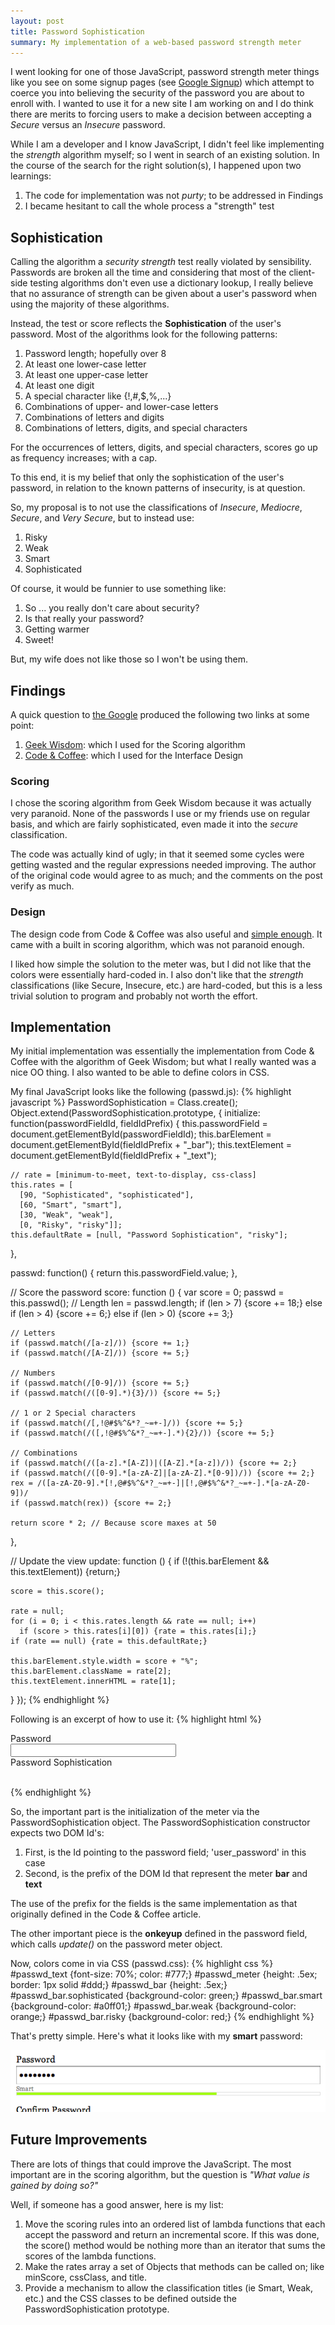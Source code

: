 ```yaml
---
layout: post
title: Password Sophistication
summary: My implementation of a web-based password strength meter
---
```


I went looking for one of those JavaScript, password strength meter things like you see on some signup pages (see [Google Signup](https://www.google.com/accounts/NewAccount)) which attempt to coerce you into believing the security of the password you are about to enroll with. I wanted to use it for a new site I am working on and I do think there are merits to forcing users to make a decision between accepting a _Secure_ versus an _Insecure_ password.

While I am a developer and I know JavaScript, I didn't feel like implementing the _strength_ algorithm myself; so I went in search of an existing solution. In the course of the search for the right solution(s), I happened upon two learnings:

1. The code for implementation was not _purty_; to be addressed in Findings
1. I became hesitant to call the whole process a "strength" test

## Sophistication

Calling the algorithm a _security strength_ test really violated by sensibility. Passwords are broken all the time and considering that most of the client-side testing algorithms don't even use a dictionary lookup, I really believe that no assurance of strength can be given about a user's password when using the majority of these algorithms.

Instead, the test or score reflects the **Sophistication** of the user's password. Most of the algorithms look for the following patterns:

1. Password length; hopefully over 8
1. At least one lower-case letter
1. At least one upper-case letter
1. At least one digit
1. A special character like {!,#,$,%,...} 
1. Combinations of upper- and lower-case letters 
1. Combinations of letters and digits
1. Combinations of letters, digits, and special characters

For the occurrences of letters, digits, and special characters, scores go up as frequency increases; with a cap.

To this end, it is my belief that only the sophistication of the user's password, in relation to the known patterns of insecurity, is at question.

So, my proposal is to not use the classifications of _Insecure_, _Mediocre_, _Secure_, and _Very Secure_, but to instead use:

1. Risky
1. Weak
1. Smart
1. Sophisticated

Of course, it would be funnier to use something like:

1. So ... you really don't care about security?
1. Is that really your password?
1. Getting warmer
1. Sweet!

But, my wife does not like those so I won't be using them.

## Findings

A quick question to [the Google](http://www.google.com/search?q=javascript+password+strength+meter) produced the following two links at some point:

1. [Geek Wisdom](http://www.geekwisdom.com/dyn/passwdmeter): which I used for the Scoring algorithm
1. [Code & Coffee](http://www.codeandcoffee.com/2007/06/27/how-to-make-a-password-strength-meter-like-google/): which I used for the Interface Design

### Scoring

I chose the scoring algorithm from Geek Wisdom because it was actually very paranoid. None of the passwords I use or my friends use on regular basis, and which are fairly sophisticated, even made it into the _secure_ classification.

The code was actually kind of ugly; in that it seemed some cycles were getting wasted and the regular expressions needed improving. The author of the original code would agree to as much; and the comments on the post verify as much.

### Design

The design code from Code & Coffee was also useful and [simple enough](http://www.codeandcoffee.com/wp-content/uploads/pwd_strength.js). It came with a built in scoring algorithm, which was not paranoid enough.

I liked how simple the solution to the meter was, but I did not like that the colors were essentially hard-coded in. I also don't like that the _strength_ classifications (like Secure, Insecure, etc.) are hard-coded, but this is a less trivial solution to program and probably not worth the effort.

## Implementation

My initial implementation was essentially the implementation from Code & Coffee with the algorithm of Geek Wisdom; but what I really wanted was a nice OO thing. I also wanted to be able to define colors in CSS.

My final JavaScript looks like the following (passwd.js):
{% highlight javascript %}
PasswordSophistication = Class.create();
Object.extend(PasswordSophistication.prototype, {
  initialize: function(passwordFieldId, fieldIdPrefix) {
    this.passwordField = document.getElementById(passwordFieldId);
    this.barElement = document.getElementById(fieldIdPrefix + "_bar");
    this.textElement = document.getElementById(fieldIdPrefix + "_text");

    // rate = [minimum-to-meet, text-to-display, css-class]
    this.rates = [
      [90, "Sophisticated", "sophisticated"],
      [60, "Smart", "smart"],
      [30, "Weak", "weak"],
      [0, "Risky", "risky"]];
    this.defaultRate = [null, "Password Sophistication", "risky"];
  },

  passwd: function() {
    return this.passwordField.value;
  },

  // Score the password
  score: function () {
    var score = 0;
    passwd = this.passwd();
    // Length
    len = passwd.length;
    if (len > 7) {score += 18;}
    else if (len > 4) {score += 6;}
    else if (len > 0) {score += 3;}

    // Letters
    if (passwd.match(/[a-z]/)) {score += 1;}
    if (passwd.match(/[A-Z]/)) {score += 5;}

    // Numbers
    if (passwd.match(/[0-9]/)) {score += 5;}
    if (passwd.match(/([0-9].*){3}/)) {score += 5;}

    // 1 or 2 Special characters
    if (passwd.match(/[,!@#$%^&*?_~=+-]/)) {score += 5;}
    if (passwd.match(/([,!@#$%^&*?_~=+-].*){2}/)) {score += 5;}

    // Combinations
    if (passwd.match(/([a-z].*[A-Z])|([A-Z].*[a-z])/)) {score += 2;}
    if (passwd.match(/([0-9].*[a-zA-Z]|[a-zA-Z].*[0-9])/)) {score += 2;}
    rex = /([a-zA-Z0-9].*[!,@#$%^&*?_~=+-]|[!,@#$%^&*?_~=+-].*[a-zA-Z0-9])/
    if (passwd.match(rex)) {score += 2;}
  
    return score * 2; // Because score maxes at 50
  },

  // Update the view
  update: function () {
    if (!(this.barElement && this.textElement)) {return;}

    score = this.score();

    rate = null;
    for (i = 0; i < this.rates.length && rate == null; i++)
      if (score > this.rates[i][0]) {rate = this.rates[i];}
    if (rate == null) {rate = this.defaultRate;}
 
    this.barElement.style.width = score + "%";
    this.barElement.className = rate[2];
    this.textElement.innerHTML = rate[1];
  }
});
{% endhighlight %}

Following is an excerpt of how to use it:
{% highlight html %}
<script src="/javascripts/passwd.js" type="text/javascript"></script>
<link href="/stylesheets/passwd.css" media="screen" rel="Stylesheet" type="text/css" />
<p>
  <div class='label'><label for='password'>Password</label></div>
  <div>
    <input id="user_password" name="user[password]"
      onkeyup="passwdMeter.update();"
      size="30" type="password" />
  </div>

  <div id='passwd_text'>Password Sophistication</div>
  <div id='passwd_meter'><div id='passwd_bar'>&nbsp;</div></div>
</p>
<script>
  passwdMeter = new PasswordSophistication('user_password', 'passwd');
</script>
{% endhighlight %}

So, the important part is the initialization of the meter via the PasswordSophistication object. The PasswordSophistication constructor expects two DOM Id's:

1. First, is the Id pointing to the password field; 'user_password' in this case
1. Second, is the prefix of the DOM Id that represent the meter __bar__ and __text__

The use of the prefix for the fields is the same implementation as that originally defined in the Code & Coffee article.

The other important piece is the __onkeyup__ defined in the password field, which calls _update()_ on the password meter object.

Now, colors come in via CSS (passwd.css):
{% highlight css %}
#passwd_text {font-size: 70%; color: #777;}
#passwd_meter {height: .5ex; border: 1px solid #ddd;}
#passwd_bar {height: .5ex;}
#passwd_bar.sophisticated {background-color: green;}
#passwd_bar.smart {background-color: #a0ff01;}
#passwd_bar.weak {background-color: orange;}
#passwd_bar.risky {background-color: red;}
{% endhighlight %}

That's pretty simple. Here's what it looks like with my __smart__ password:

<img src="/images/articles/code/smart-passwd.png">

## Future Improvements

There are lots of things that could improve the JavaScript. The most important are in the scoring algorithm, but the question is _"What value is gained by doing so?"_

Well, if someone has a good answer, here is my list:

1. Move the scoring rules into an ordered list of lambda functions that each accept the password and return an incremental score. If this was done, the score() method would be nothing more than an iterator that sums the scores of the lambda functions.
1. Make the rates array a set of Objects that methods can be called on; like minScore, cssClass, and title.
1. Provide a mechanism to allow the classification titles (ie Smart, Weak, etc.) and the CSS classes to be defined outside the PasswordSophistication prototype.
